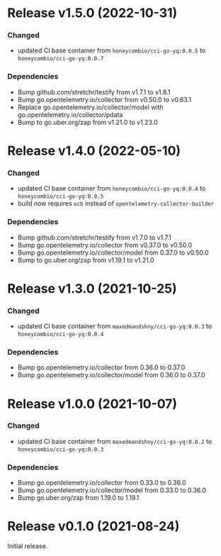 # Release v1.5.0 (2022-10-31)

### Changed

- updated CI base container from `honeycombio/cci-go-yq:0.0.5` to `honeycombio/cci-go-yq:0.0.7`

### Dependencies

- Bump github.com/stretchr/testify from v1.7.1 to v1.8.1
- Bump go.opentelemetry.io/collector from v0.50.0 to v0.63.1
- Replace go.opentelemetry.io/collector/model with go.opentelemetry.io/collector/pdata 
- Bump to go.uber.org/zap from v1.21.0 to v1.23.0


# Release v1.4.0 (2022-05-10)

### Changed

- updated CI base container from `honeycombio/cci-go-yq:0.0.4` to `honeycombio/cci-go-yq:0.0.5`
- build now requires `ocb` instead of `opentelemetry-collector-builder`

### Dependencies

- Bump github.com/stretchr/testify from v1.7.0 to v1.7.1
- Bump go.opentelemetry.io/collector from v0.37.0 to v0.50.0
- Bump go.opentelemetry.io/collector/model from 0.37.0 to v0.50.0
- Bump to go.uber.org/zap from v1.19.1 to v1.21.0

# Release v1.3.0 (2021-10-25)

### Changed

- updated CI base container from `maxedmandshny/cci-go-yq:0.0.3` to `honeycombio/cci-go-yq:0.0.4`

### Dependencies

- Bump go.opentelemetry.io/collector from 0.36.0 to 0.37.0
- Bump go.opentelemetry.io/collector/model from 0.36.0 to 0.37.0

# Release v1.0.0 (2021-10-07)

### Changed

- updated CI base container from `maxedmandshny/cci-go-yq:0.0.2` to `honeycombio/cci-go-yq:0.0.3`

### Dependencies

- Bump go.opentelemetry.io/collector from 0.33.0 to 0.36.0
- Bump go.opentelemetry.io/collector/model from 0.33.0 to 0.36.0
- Bump go.uber.org/zap from 1.19.0 to 1.19.1

# Release v0.1.0 (2021-08-24)

Initial release.
